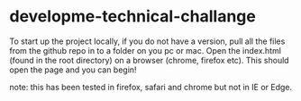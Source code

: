 # developme-technical-challange

To start up the project locally, if you do not have a version, pull all the files from the github repo in to a folder on you pc or mac.
Open the index.html (found in the root directory) on a browser (chrome, firefox etc).
This should open the page and you can begin!

note: this has been tested in firefox, safari and chrome but not in IE or Edge.
